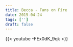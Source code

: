 ```yaml
---
title: Becca - Fans on Fire
date: 2015-04-24
tags: ['']
draft: false
---
```

{{< youtube -FEx0dK_9qk >}}

